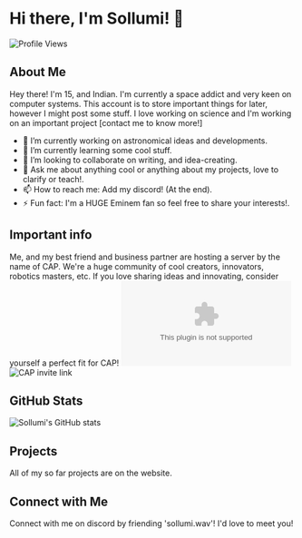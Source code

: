 # Hi there, I'm Sollumi! 👋

![Profile Views](https://komarev.com/ghpvc/?username=Sollumi&color=blue)

## About Me

Hey there! I'm 15, and Indian. I'm currently a space addict and very keen on computer systems. This account is to store important things for later, however I might post some stuff. I love 
working on science and I'm working on an important project [contact me to know more!]

- 🔭 I’m currently working on astronomical ideas and developments.
- 🌱 I’m currently learning some cool stuff.
- 👯 I’m looking to collaborate on writing, and idea-creating.
- 💬 Ask me about anything cool or anything about my projects, love to clarify or teach!.
- 📫 How to reach me: Add my discord! (At the end).
- ⚡ Fun fact: I'm a HUGE Eminem fan so feel free to share your interests!.

## Important info
Me, and my best friend and business partner are hosting a server by the name of CAP. We're a huge community of cool creators, innovators, robotics masters, etc. If you love sharing ideas
and innovating, consider yourself a perfect fit for CAP!
![Our website](chinmayanchikleeth.website3.com)
![CAP invite link](https://discord.gg/6aTbmXgnaX)


## GitHub Stats

![Sollumi's GitHub stats](https://github-readme-stats.vercel.app/api?username=Sollumi&show_icons=true&theme=radical)

## Projects

All of my so far projects are on the website.

## Connect with Me
Connect with me on discord by friending 'sollumi.wav'! I'd love to meet you!
<!---
Sollumi/Sollumi is a ✨ special ✨ repository because its `README.md` (this file) appears on your GitHub profile.
You can click the Preview link to take a look at your changes.
--->
